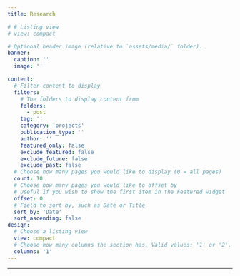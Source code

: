 ```yaml
---
title: Research

# # Listing view
# view: compact

# Optional header image (relative to `assets/media/` folder).
banner:
  caption: ''
  image: ''

content:
  # Filter content to display
  filters:
    # The folders to display content from
    folders:
      - post
    tag: ''
    category: 'projects'
    publication_type: ''
    author: ''
    featured_only: false
    exclude_featured: false
    exclude_future: false
    exclude_past: false
  # Choose how many pages you would like to display (0 = all pages)
  count: 10
  # Choose how many pages you would like to offset by
  # Useful if you wish to show the first item in the Featured widget
  offset: 0
  # Field to sort by, such as Date or Title
  sort_by: 'Date'
  sort_ascending: false
design:
  # Choose a listing view
  view: compact
  # Choose how many columns the section has. Valid values: '1' or '2'.
  columns: '1'
---
```

---
